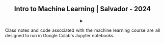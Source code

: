 <div align="center">
<h2>Intro to Machine Learning | Salvador - 2024</h2>

<details>
  <summary>
  <p style="text-align: justify;">
Class notes and code associated with the machine learning course are all designed to run in Google Colab's Jupyter notebooks.
    </p>
</details>
